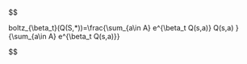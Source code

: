 $$

boltz_{\beta_t}(Q(S,*))=\frac{\sum_{a\in A} e^{\beta_t Q(s,a)} Q(s,a) }{\sum_{a\in A} e^{\beta_t Q(s,a)}}

$$